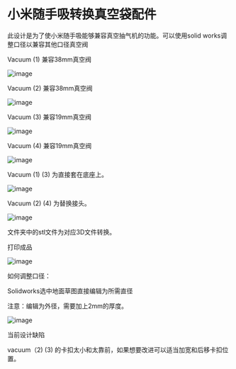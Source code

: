 # 小米随手吸转换真空袋配件

此设计是为了使小米随手吸能够兼容真空抽气机的功能。可以使用solid works调整口径以兼容其他口径真空阀

Vacuum (1) 兼容38mm真空阀

 ![image](https://github.com/FredPan04/-/assets/64635943/aed59100-cbc1-4767-a22b-c44c6cdb7274)
 
Vacuum (2) 兼容38mm真空阀

 ![image](https://github.com/FredPan04/-/assets/64635943/8fc19420-e012-47a8-9c66-4a5d27765e61)
 
Vacuum (3) 兼容19mm真空阀

 ![image](https://github.com/FredPan04/-/assets/64635943/56ccacdc-69a0-4df7-8b1b-cf5578df5171)
 
Vacuum (4) 兼容19mm真空阀

 ![image](https://github.com/FredPan04/-/assets/64635943/64e77408-ce0e-4b42-ae5a-4ee505b8608c)
 
Vacuum (1) (3) 为直接套在底座上。

 ![image](https://github.com/FredPan04/-/assets/64635943/fe3c6c5c-ad7f-4b61-855b-77da90d7fa18)
 
Vacuum (2) (4) 为替换接头。

 ![image](https://github.com/FredPan04/-/assets/64635943/a5d494bf-e424-4b59-b361-6744250ecba3)
 
文件夹中的stl文件为对应3D文件转换。

打印成品

 ![image](https://github.com/FredPan04/-/assets/64635943/2c2635bb-35e9-4d65-88d1-288877fb1524)

如何调整口径：

Solidworks选中地面草图直接编辑为所需直径

注意：编辑为外径，需要加上2mm的厚度。

 ![image](https://github.com/FredPan04/-/assets/64635943/d7943cb8-b6df-4468-9596-fd238f7d8a64)

当前设计缺陷

vacuum（2) (3) 的卡扣太小和太靠前，如果想要改进可以适当加宽和后移卡扣位置。
